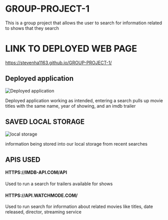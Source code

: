 # GROUP-PROJECT-1
This is a group project that allows the user to search for information related to shows that they search

# LINK TO DEPLOYED WEB PAGE
https://stevenha1163.github.io/GROUP-PROJECT-1/

## Deployed application
<!-- ![alt text](screenshot link) -->

![Deployed application](https://user-images.githubusercontent.com/106892603/183549911-89a94976-c0b1-403c-a249-815c552ec1ba.JPG)

Deployed application working as intended, entering a search pulls up movie titles with the same name, year of showing, and an imdb trailer

## SAVED LOCAL STORAGE

![local storage](https://user-images.githubusercontent.com/106892603/183551077-2ce6cf91-f6d9-4d3f-b080-2ced4114783c.JPG)

information being stored into our local storage from recent searches

## APIS USED

#### HTTPS://IMDB-API.COM/API
Used to run a search for trailers available for shows

#### HTTPS://API.WATCHMODE.COM/
Used to run search for information about related movies like titles, date released, director, streaming service
